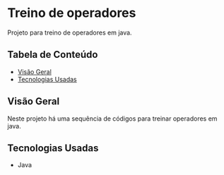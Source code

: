 # Treino de operadores

Projeto para treino de operadores em java.

## Tabela de Conteúdo

- [Visão Geral](#vis%C3%A3o-geral)
- [Tecnologias Usadas](#tecnologias-usadas)

## Visão Geral

Neste projeto há uma sequência de códigos para treinar operadores em java.

## Tecnologias Usadas

- Java
